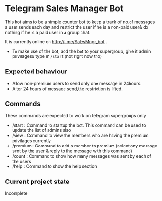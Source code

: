 # Telegram Sales Manager Bot

This bot aims to be a simple counter bot to keep a track of no.of messages a user sends each day and restrict the user if he is a non-paid user& do nothing if he is a paid user in a group chat.  

It is currently online on http://t.me/SalesMngr_bot .
- To make use of the bot, add the bot to your supergroup, give it admin privilages& type in `/start` (not right now tho)

## Expected behaviour

- Allow non-premium users to send only one message in 24hours.
- After 24 hours of message send,the restriction is lifted. 

## Commands

These commands are expected to work on telegram supergroups only

- /start : Command to startup the bot. This command can be used to update the list of admins also
- /view : Command to view the members who are having the premium privilages currently
- /premium : Command to add a member to premium (select any message sent by the user & reply to the message with this command)
- /count : Command to show how many messages was sent by each of the users
- /help : Command to show the help section


## Current project state
Incomplete
